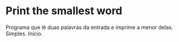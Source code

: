 # Print the smallest word
Programa que lê duas palavras da entrada e imprime a menor delas. Simples. Início.

